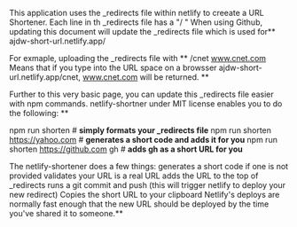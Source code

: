 This application uses the _redirects file within netlify to creeate a URL Shortener. 
Each line in th _redirects file has a "/<shortname> <URL>"
When using Github, updating this document will update the _redirects file which is used for** ajdw-short-url.netlify.app/<shortname> 

For exmaple, uploading the _redirects file with **
/cnet www.cnet.com
Means that if you type into the URL space on a browsser ajdw-short-url.netlify.app/cnet,  www.cnet.com will be returned. **

Further to this very basic page, you can update this _redirects file easier with npm commands. 
netlify-shortner under MIT license enables you to do the following: **

npm run shorten # **simply formats your _redirects file**
npm run shorten https://yahoo.com # **generates a short code and adds it for you**
npm run shorten https://github.com gh # **adds gh as a short URL for you**

The netlify-shortener does a few things:
generates a short code if one is not provided
validates your URL is a real URL
adds the URL to the top of _redirects
runs a git commit and push (this will trigger netlify to deploy your new redirect)
Copies the short URL to your clipboard
Netlify's deploys are normally fast enough that the new URL should be deployed by the time you've shared it to someone.**
